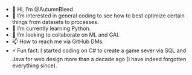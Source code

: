 - 👋 Hi, I’m @AutumnBleed
- 👀 I’m interested in general coding to see how to best optimize certain things from datasets to processes.
- 🌱 I’m currently learning Python.
- 💞️ I’m looking to collaborate on ML and GAI.
- 📫 How to reach me via GitHub DMs.
- ⚡ Fun fact: I started coding on C# to create a game sever via SQL and Java for web design more than a decade ago (I have indeed forgotten everything since).

<!---
AutumnBleed/AutumnBleed is a ✨ special ✨ repository because its `README.md` (this file) appears on your GitHub profile.
You can click the Preview link to take a look at your changes.
--->

